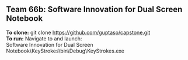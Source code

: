 ## Team 66b: Software Innovation for Dual Screen Notebook

**To clone:** git clone https://github.com/guptaso/capstone.git  
**To run:** Navigate to and launch:    
  Software Innovation for Dual Screen Notebook\KeyStrokes\bin\Debug\KeyStrokes.exe
